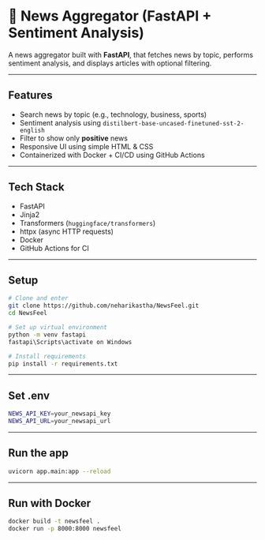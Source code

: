 # 📰 News Aggregator (FastAPI + Sentiment Analysis)

A news aggregator built with **FastAPI**, that fetches news by topic, performs sentiment analysis, and displays articles with optional filtering.

---

## Features

- Search news by topic (e.g., technology, business, sports)
- Sentiment analysis using `distilbert-base-uncased-finetuned-sst-2-english`
- Filter to show only **positive** news
- Responsive UI using simple HTML & CSS 
- Containerized with Docker + CI/CD using GitHub Actions

---

##  Tech Stack

- FastAPI
- Jinja2 
- Transformers (`huggingface/transformers`)
- httpx (async HTTP requests)
- Docker 
- GitHub Actions for CI

---

##  Setup

```bash
# Clone and enter
git clone https://github.com/neharikastha/NewsFeel.git
cd NewsFeel

# Set up virtual environment
python -m venv fastapi
fastapi\Scripts\activate on Windows

# Install requirements
pip install -r requirements.txt
```
---

## Set .env
```bash
NEWS_API_KEY=your_newsapi_key
NEWS_API_URL=your_newsapi_url
```
---

## Run the app
```bash
uvicorn app.main:app --reload
```
---

## Run with Docker
```bash
docker build -t newsfeel .
docker run -p 8000:8000 newsfeel



